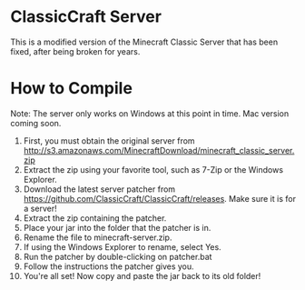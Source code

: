 # ClassicCraft Server
This is a modified version of the Minecraft Classic Server that has been fixed, after being broken for years.
# How to Compile
Note: The server only works on Windows at this point in time. Mac version coming soon.
1. First, you must obtain the original server from http://s3.amazonaws.com/MinecraftDownload/minecraft_classic_server.zip
2. Extract the zip using your favorite tool, such as 7-Zip or the Windows Explorer.
3. Download the latest server patcher from https://github.com/ClassicCraft/ClassicCraft/releases. Make sure it is for a server!
4. Extract the zip containing the patcher.
5. Place your jar into the folder that the patcher is in.
6. Rename the file to minecraft-server.zip.
7. If using the Windows Explorer to rename, select Yes.
8. Run the patcher by double-clicking on patcher.bat
9. Follow the instructions the patcher gives you.
10. You're all set! Now copy and paste the jar back to its old folder!
